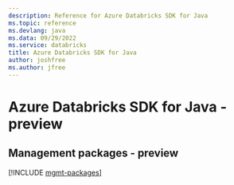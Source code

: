 ```yaml
---
description: Reference for Azure Databricks SDK for Java
ms.topic: reference
ms.devlang: java
ms.data: 09/29/2022
ms.service: databricks
title: Azure Databricks SDK for Java
author: joshfree
ms.author: jfree
---
```

# Azure Databricks SDK for Java - preview

## Management packages - preview
[!INCLUDE [mgmt-packages](databricks-mgmt-index.md)]